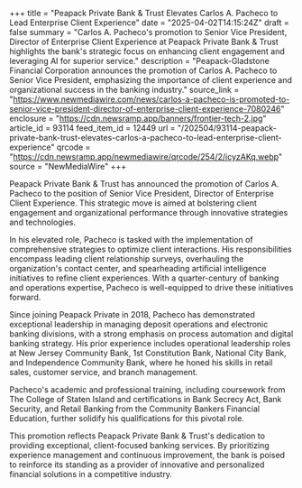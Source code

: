 +++
title = "Peapack Private Bank & Trust Elevates Carlos A. Pacheco to Lead Enterprise Client Experience"
date = "2025-04-02T14:15:24Z"
draft = false
summary = "Carlos A. Pacheco's promotion to Senior Vice President, Director of Enterprise Client Experience at Peapack Private Bank & Trust highlights the bank's strategic focus on enhancing client engagement and leveraging AI for superior service."
description = "Peapack-Gladstone Financial Corporation announces the promotion of Carlos A. Pacheco to Senior Vice President, emphasizing the importance of client experience and organizational success in the banking industry."
source_link = "https://www.newmediawire.com/news/carlos-a-pacheco-is-promoted-to-senior-vice-president-director-of-enterprise-client-experience-7080246"
enclosure = "https://cdn.newsramp.app/banners/frontier-tech-2.jpg"
article_id = 93114
feed_item_id = 12449
url = "/202504/93114-peapack-private-bank-trust-elevates-carlos-a-pacheco-to-lead-enterprise-client-experience"
qrcode = "https://cdn.newsramp.app/newmediawire/qrcode/254/2/icyzAKq.webp"
source = "NewMediaWire"
+++

<p>Peapack Private Bank & Trust has announced the promotion of Carlos A. Pacheco to the position of Senior Vice President, Director of Enterprise Client Experience. This strategic move is aimed at bolstering client engagement and organizational performance through innovative strategies and technologies.</p><p>In his elevated role, Pacheco is tasked with the implementation of comprehensive strategies to optimize client interactions. His responsibilities encompass leading client relationship surveys, overhauling the organization's contact center, and spearheading artificial intelligence initiatives to refine client experiences. With a quarter-century of banking and operations expertise, Pacheco is well-equipped to drive these initiatives forward.</p><p>Since joining Peapack Private in 2018, Pacheco has demonstrated exceptional leadership in managing deposit operations and electronic banking divisions, with a strong emphasis on process automation and digital banking strategy. His prior experience includes operational leadership roles at New Jersey Community Bank, 1st Constitution Bank, National City Bank, and Independence Community Bank, where he honed his skills in retail sales, customer service, and branch management.</p><p>Pacheco's academic and professional training, including coursework from The College of Staten Island and certifications in Bank Secrecy Act, Bank Security, and Retail Banking from the Community Bankers Financial Education, further solidify his qualifications for this pivotal role.</p><p>This promotion reflects Peapack Private Bank & Trust's dedication to providing exceptional, client-focused banking services. By prioritizing experience management and continuous improvement, the bank is poised to reinforce its standing as a provider of innovative and personalized financial solutions in a competitive industry.</p>